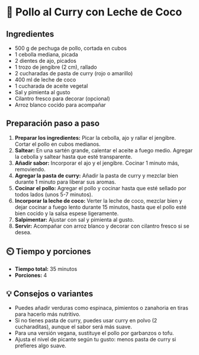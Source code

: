 # 🥘 Pollo al Curry con Leche de Coco

## Ingredientes

- 500 g de pechuga de pollo, cortada en cubos  
- 1 cebolla mediana, picada  
- 2 dientes de ajo, picados  
- 1 trozo de jengibre (2 cm), rallado  
- 2 cucharadas de pasta de curry (rojo o amarillo)  
- 400 ml de leche de coco  
- 1 cucharada de aceite vegetal  
- Sal y pimienta al gusto  
- Cilantro fresco para decorar (opcional)  
- Arroz blanco cocido para acompañar


## Preparación paso a paso

1. **Preparar los ingredientes:** Picar la cebolla, ajo y rallar el jengibre. Cortar el pollo en cubos medianos.  
2. **Saltear:** En una sartén grande, calentar el aceite a fuego medio. Agregar la cebolla y saltear hasta que esté transparente.  
3. **Añadir sabor:** Incorporar el ajo y el jengibre. Cocinar 1 minuto más, removiendo.  
4. **Agregar la pasta de curry:** Añadir la pasta de curry y mezclar bien durante 1 minuto para liberar sus aromas.  
5. **Cocinar el pollo:** Agregar el pollo y cocinar hasta que esté sellado por todos lados (unos 5-7 minutos).  
6. **Incorporar la leche de coco:** Verter la leche de coco, mezclar bien y dejar cocinar a fuego lento durante 15 minutos, hasta que el pollo esté bien cocido y la salsa espese ligeramente.  
7. **Salpimentar:** Ajustar con sal y pimienta al gusto.  
8. **Servir:** Acompañar con arroz blanco y decorar con cilantro fresco si se desea.

## ⏲️ Tiempo y porciones

- **Tiempo total:** 35 minutos  
- **Porciones:** 4 

## 💡 Consejos o variantes

- Puedes añadir verduras como espinaca, pimientos o zanahoria en tiras para hacerlo más nutritivo.  
- Si no tienes pasta de curry, puedes usar curry en polvo (2 cucharaditas), aunque el sabor será más suave.  
- Para una versión vegana, sustituye el pollo por garbanzos o tofu.  
- Ajusta el nivel de picante según tu gusto: menos pasta de curry si prefieres algo suave.